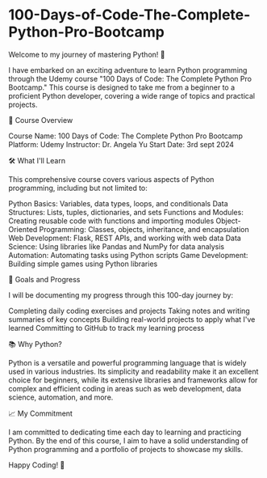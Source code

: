 # 100-Days-of-Code-The-Complete-Python-Pro-Bootcamp

Welcome to my journey of mastering Python! 🎉

I have embarked on an exciting adventure to learn Python programming through the Udemy course "100 Days of Code: The Complete Python Pro Bootcamp." This course is designed to take me from a beginner to a proficient Python developer, covering a wide range of topics and practical projects.

📅 Course Overview

Course Name: 100 Days of Code: The Complete Python Pro Bootcamp
Platform: Udemy
Instructor: Dr. Angela Yu
Start Date: 3rd sept 2024

🛠️ What I'll Learn

This comprehensive course covers various aspects of Python programming, including but not limited to:

Python Basics: Variables, data types, loops, and conditionals
Data Structures: Lists, tuples, dictionaries, and sets
Functions and Modules: Creating reusable code with functions and importing modules
Object-Oriented Programming: Classes, objects, inheritance, and encapsulation
Web Development: Flask, REST APIs, and working with web data
Data Science: Using libraries like Pandas and NumPy for data analysis
Automation: Automating tasks using Python scripts
Game Development: Building simple games using Python libraries

🚀 Goals and Progress

I will be documenting my progress through this 100-day journey by:

Completing daily coding exercises and projects
Taking notes and writing summaries of key concepts
Building real-world projects to apply what I've learned
Committing to GitHub to track my learning process

📚 Why Python?

Python is a versatile and powerful programming language that is widely used in various industries. Its simplicity and readability make it an excellent choice for beginners, while its extensive libraries and frameworks allow for complex and efficient coding in areas such as web development, data science, automation, and more.

📈 My Commitment

I am committed to dedicating time each day to learning and practicing Python. By the end of this course, I aim to have a solid understanding of Python programming and a portfolio of projects to showcase my skills.

Happy Coding! 🚀
